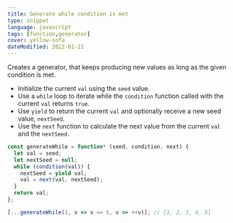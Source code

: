 ```yaml
---
title: Generate while condition is met
type: snippet
language: javascript
tags: [function,generator]
cover: yellow-sofa
dateModified: 2022-01-21
---
```


Creates a generator, that keeps producing new values as long as the given condition is met.

- Initialize the current `val` using the `seed` value.
- Use a `while` loop to iterate while the `condition` function called with the current `val` returns `true`.
- Use `yield` to return the current `val` and optionally receive a new seed value, `nextSeed`.
- Use the `next` function to calculate the next value from the current `val` and the `nextSeed`.

```js
const generateWhile = function* (seed, condition, next) {
  let val = seed;
  let nextSeed = null;
  while (condition(val)) {
    nextSeed = yield val;
    val = next(val, nextSeed);
  }
  return val;
};

[...generateWhile(1, v => v <= 5, v => ++v)]; // [1, 2, 3, 4, 5]
```
